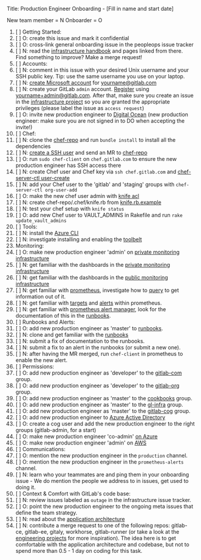 Title: Production Engineer Onboarding  - [Fill in name and start date]

New team member = N
Onboarder = O

1. [ ] Getting Started:
  1. [ ] O: create this issue and mark it confidential
  1. [ ] O: cross-link general onboarding issue in the peopleops issue tracker
  1. [ ] N: read the [infrastructure handbook](https://about.gitlab.com/handbook/infrastructure/) and pages linked from there. Find something to improve? Make a merge request!
1. [ ] Accounts:
  1. [ ] N: comment in this issue with your desired Unix username and your SSH public key. Tip: use the same username you use on your laptop.
  1. [ ] N: [create Microsoft account](https://signup.live.com) for yourname@gitlab.com
  1. [ ] N: create your GitLab `admin` account. [Register](https://gitlab.com/users/sign_in#register-pane) using yourname+admin@gitlab.com. After that, make sure you create an issue in the [infrastructure project](https://gitlab.com/gitlab-com/infrastructure/issues) so you are granted the appropriate privileges (please label the issue as `access request`)
  1. [ ] O: invite new production engineer to [Digital Ocean](https://cloud.digitalocean.com/settings/team) (new production engineer: make sure you are not signed in to DO when accepting the invite!)
1. [ ] Chef:
  1. [ ] N: clone the [chef-repo](https://dev.gitlab.org/cookbooks/chef-repo) and run `bundle install` to install all the dependencies
  1. [ ] N: [create a SSH user](https://dev.gitlab.org/cookbooks/chef-repo/blob/master/README.md#add-a-new-sysadmin) and send an MR to [chef-repo](https://dev.gitlab.org/cookbooks/chef-repo)
  1. [ ] O: run `sudo chef-client` on `chef.gitlab.com` to ensure the new production engineer has SSH access there
  1. [ ] N: create Chef user and Chef key via `ssh chef.gitlab.com` and [chef-server-ctl user-create](https://dev.gitlab.org/cookbooks/chef-repo/blob/master/doc/set-up-chef-server.md#creating-users)
  1. [ ] N: add your Chef user to the 'gitlab' and 'staging' groups with `chef-server-ctl org-user-add`
  1. [ ] O: make the new chef user admin with [knife acl](https://dev.gitlab.org/cookbooks/chef-repo/blob/master/doc/set-up-chef-server.md#add-users-to-the-admins-group-of-the-gitlab-organization)
  1. [ ] N: create chef-repo/.chef/knife.rb from [knife.rb.example](https://dev.gitlab.org/cookbooks/chef-repo/blob/master/knife.rb.example)
  1. [ ] N: test your chef setup with `knife status`
  1. [ ] O: add new Chef user to VAULT_ADMINS in Rakefile and run `rake update_vault_admins`
1. [ ] Tools:
  1. [ ] N: install the [Azure CLI](https://docs.microsoft.com/en-us/cli/azure/install-azure-cli)
  1. [ ] N: investigate installing and enabling the [toolbelt](https://gitlab.com/gl-infra/toolbelt)
1. Monitoring:
  1. [ ] O: make new production engineer 'admin' on [private monitoring infrastructure](https://performance.gitlab.net)
  1. [ ] N: get familiar with the dashboards in the [private monitoring infrastructure](https://performance.gitlab.net)
  1. [ ] N: get familiar with the dashboards in the [public monitoring infrastructure](http://monitor.gitlab.net)
  1. [ ] N: get familiar with [prometheus](https://prometheus.gitlab.com/graph), investigate how to [query](https://prometheus.io/docs/querying/basics/) to get information out of it.
  1. [ ] N: get familiar with [targets](https://prometheus.gitlab.com/targets) and [alerts](https://prometheus.gitlab.com/alerts) within prometheus.
  1. [ ] N: get familiar with [prometheus alert manager](https://alerts.gitlab.com), look for the documentation of this in the [runbooks](https://gitlab.com/gitlab-com/runbooks).
1. [ ] Runbooks and Alerts:
  1. [ ] O: add new production engineer as 'master' to [runbooks](https://gitlab.com/gitlab-com/runbooks/project_members).
  1. [ ] N: clone and get familiar with the [runbooks](https://gitlab.com/gitlab-com/runbooks)
  1. [ ] N: submit a fix of documentation to the runbooks.
  1. [ ] N: submit a fix to an alert in the runbooks (or submit a new one).
  1. [ ] N: after having the MR merged, run `chef-client` in prometheus to enable the new alert.
1. [ ] Permissions:
  1. [ ] O: add new production engineer as 'developer' to the [gitlab-com](https://gitlab.com/groups/gitlab-com/group_members) group.
  1. [ ] O: add new production engineer as 'developer' to the [gitlab-org](https://gitlab.com/groups/gitlab-org/group_members) group.
  1. [ ] O: add new production engineer as 'master' to the [cookbooks](https://gitlab.com/groups/gitlab-cookbooks/group_members) group.
  1. [ ] O: add new production engineer as 'master' to the [gl-infra](https://gitlab.com/groups/gl-infra/group_members) group.
  1. [ ] O: add new production engineer as 'master' to the [gitlab-cog](https://gitlab.com/groups/gitlab-cog/group_members) group.
  1. [ ] O: add new production engineer to [Azure Active Directory](https://manage.windowsazure.com/@sytsegitlab.onmicrosoft.com#Workspaces/ActiveDirectoryExtension/Directory/7cc60e3a-c2c5-43d6-b426-1d8c9e8e7ad1/users)
  1. [ ] O: create a cog user and add the new production engineer to the right groups (gitlab-admin, for a start)
  1. [ ] O: make new production engineer 'co-admin' [on Azure](https://manage.windowsazure.com/@sytsegitlab.onmicrosoft.com#Workspaces/AdminTasks/ListUsers)
  1. [ ] O: make new production engineer 'admin' on [AWS](https://console.aws.amazon.com/iam/home#home)
1. [ ] Communications:
  1. [ ] O: mention the new production engineer in the `production` channel.
  1. [ ] O: mention the new production engineer in the `prometheus-alerts` channel.
  1. [ ] N: learn who your teammates are and ping them in your onboarding issue - We do mention the people we address to in issues, get used to doing it.
1. [ ] Context & Comfort with GitLab's code base:
  1. [ ] N: review issues labeled as `outage` in the infrastructure issue tracker.
  1. [ ] O: point the new production engineer to the ongoing meta issues that define the team strategy.
  1. [ ] N: read about the [application architecture](https://docs.gitlab.com/ce/development/architecture.html)
  1. [ ] N: contribute a merge request to one of the following repos: gitlab-ce, gitlab-ee, gitaly, workhorse, gitlab-runner (or take a look at the [engineering projects](https://about.gitlab.com/handbook/engineering/projects) for more inspiration). The idea here is to get comfortable with the application architecture and codebase, but not to spend more than 0.5 - 1 day on coding for this task.
